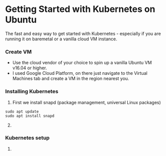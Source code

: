 # Getting Started with Kubernetes on Ubuntu

The fast and easy way to get started with Kubernetes - especially if you are running it on baremetal or a vanilla cloud VM instance.

### Create VM

- Use the cloud vendor of your choice to spin up a vanilla Ubuntu VM v16.04 or higher.
- I used Google Cloud Platform, on there just navigate to the Virtual Machines tab and create a VM in the region nearest you.

### Installing Kubernetes

1. First we install snapd (package management, universal Linux packages)
```
sudo apt update
sudo apt install snapd
```
2. 

### Kubernetes setup
1. 
